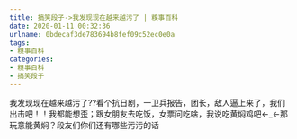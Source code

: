 ```yaml
---
title: 搞笑段子->我发现现在越来越污了 | 糗事百科
date: 2020-01-11 00:32:36
urlname: 0bdecaf3de783694b8fef09c52ec0e0a
tags: 
- 糗事百科
categories:
- 糗事百科
- 搞笑段子
---
```

我发现现在越来越污了??看个抗日剧，一卫兵报告，团长，敌人逼上来了，我们出击吧！！我都能想歪；跟女朋友去吃饭，女票问吃啥，我说吃黄焖鸡吧←_←那玩意能黄焖？段友们你们还有哪些污污的话


